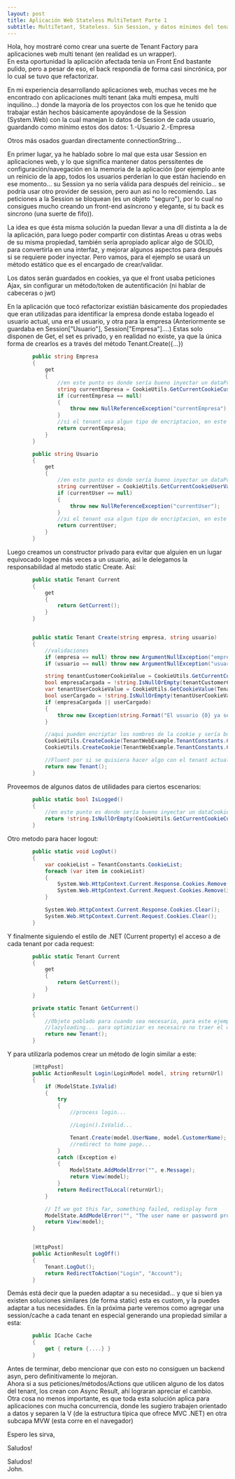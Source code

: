 ```yaml
---
layout: post
title: Aplicación Web Stateless MultiTetant Parte 1
subtitle: MultiTetant, Stateless. Sin Session, y datos mínimos del tenant y autorización (Empresa, User, etc)
---
```


Hola, hoy mostraré como crear una suerte de Tenant Factory para aplicaciones web multi tenant (en realidad es un wrapper).<br>
En esta oportunidad la aplicación afectada tenia un Front End bastante pulido, pero a pesar de eso, el back respondía de forma casi sincrónica, por lo cual se tuvo que refactorizar.

En mi experiencia desarrollando aplicaciones web, muchas veces me he encontrado con aplicaciones multi tenant (aka multi empesa, multi inquilino...) donde la mayoría de los proyectos con los que he tenido que trabajar están hechos básicamente apoyándose de la Session (System.Web) con la cual manejan lo datos de Session de cada usuario, guardando como mínimo estos dos datos:
1.-Usuario
2.-Empresa

Otros más osados guardan directamente connectionString...

En primer lugar, ya he hablado sobre lo mal que esta usar Session en aplicaciones web, y lo que significa mantener datos perssitentes de configuración/navegación en la memoria de la aplicación (por ejemplo ante un reinicio de la app, todos los usuarios perderían lo que están haciendo en ese momento... su Session ya no sería válida para después del reinicio... se podría usar otro provider de session, pero aun asi no lo recomiendo. Las peticiones a la Session se bloquean (es un objeto "seguro"), por lo cual no consigues mucho creando un front-end asíncrono y elegante, si tu back es sincrono (una suerte de fifo)).

La idea es que ésta misma solución la puedan llevar a una dll distinta a la de la aplicación, para luego poder compartir con distintas Areas u otras webs de su misma propiedad, también sería apropiado aplicar algo de SOLID, para convertirla en una interfaz, y mejorar algunos aspectos para después si se requiere poder inyectar. Pero vamos, para el ejemplo se usará un método estático que es el encargado de crear/validar.

Los datos serán guardados en cookies, ya que el front usaba peticiones Ajax, sin configurar un método/token de autentificación (ni hablar de cabeceras o jwt)

En la aplicación que tocó refactorizar existián básicamente dos propiedades que eran utilizadas para identificar la empresa donde estaba logeado el usuario actual, una era el usuario, y otra para la empresa (Anteriormente se guardaba en Session["Usuario"], Session["Empresa"]....) Estas solo disponen de Get, el set es privado, y en realidad no existe, ya que la única forma de crearlos es a través del método Tenant.Create({...})

```cs
        public string Empresa
        {
            get
            {
                //en este punto es donde sería bueno inyectar un dataProvider...
                string currentEmpresa = CookieUtils.GetCurrentCookieCustomerValue();
                if (currentEmpresa == null)
                {
                    throw new NullReferenceException("currentEmpresa");
                }
                //si el tenant usa algun tipo de encriptacion, en este punto se debe desencriptar la cookie.
                return currentEmpresa;
            }
        }

        public string Usuario
        {
            get
            {
                //en este punto es donde sería bueno inyectar un dataProvider...
                string currentUser = CookieUtils.GetCurrentCookieUserValue();
                if (currentUser == null)
                {
                    throw new NullReferenceException("currentUser");
                }
                //si el tenant usa algun tipo de encriptacion, en este punto se debe desencriptar la cookie.
                return currentUser;
            }
        }
```


Luego creamos un constructor privado para evitar que alguien en un lugar equivocado logee más veces a un usuario, asi le delegamos la responsabilidad al metodo static Create. Así:


```cs
        public static Tenant Current
        {
            get
            {
                return GetCurrent();
            }
        }


        public static Tenant Create(string empresa, string usuario)
        {
            //validaciones
            if (empresa == null) throw new ArgumentNullException("empresa");
            if (usuario == null) throw new ArgumentNullException("usuario");

            string tenantCustomerCookieValue = CookieUtils.GetCurrentCookieCustomerValue();
            bool empresaCargada = !string.IsNullOrEmpty(tenantCustomerCookieValue);
            var tenantUserCookieValue = CookieUtils.GetCookieValue(TenantWebExample.TenantConstants.CookieUser);
            bool userCargado = !string.IsNullOrEmpty(tenantUserCookieValue);
            if (empresaCargada || userCargado)
            {
                throw new Exception(string.Format("El usuario {0} ya se encuentra logeado en la empresa {1}", tenantCustomerCookieValue ?? string.Empty, tenantUserCookieValue ?? string.Empty));
            }

            //aqui pueden encriptar los nombres de la cookie y sería bueno inyectar un manager para el store de los datos...
            CookieUtils.CreateCookie(TenantWebExample.TenantConstants.CookieEmpresa, empresa);
            CookieUtils.CreateCookie(TenantWebExample.TenantConstants.CookieUser, usuario);

            //Fluent por si se quisiera hacer algo con el tenant actual creado....
            return new Tenant();
        }
```


Proveemos de algunos datos de utilidades para ciertos escenarios:



```cs
        public static bool IsLogged()
        {
            //en este punto es donde sería bueno inyectar un dataCookieProvider...
            return !string.IsNullOrEmpty(CookieUtils.GetCurrentCookieCustomerValue());
        }
```

Otro metodo para hacer logout:


```cs
        public static void LogOut()
        {
            var cookieList = TenantConstants.CookieList;
            foreach (var item in cookieList)
            {
                System.Web.HttpContext.Current.Response.Cookies.Remove(item);
                System.Web.HttpContext.Current.Request.Cookies.Remove(item);
            }

            System.Web.HttpContext.Current.Response.Cookies.Clear();
            System.Web.HttpContext.Current.Request.Cookies.Clear();
        }
```

Y finalmente siguiendo el estilo de .NET (Current property) el acceso a de cada tenant por cada request:


```cs
        public static Tenant Current
        {
            get
            {
                return GetCurrent();
            }
        }

        private static Tenant GetCurrent()
        {
            //Objeto poblado para cuando sea necesario, para este ejemplo no hacia falta ya que las properties son
            //lazyloading... para optimiziar es necesairo no traer el objeto poblado completamente por cada GetCurrent().
            return new Tenant();
        }
```


Y para utilizarla podemos crear un método de login similar a este:

```cs
        [HttpPost]
        public ActionResult Login(LoginModel model, string returnUrl)
        {
            if (ModelState.IsValid)
            {
                try
                {
                    //process login...

                    //Login().IsValid...

                    Tenant.Create(model.UserName, model.CustomerName);
                    //redirect to home page...
                }
                catch (Exception e)
                {
                    ModelState.AddModelError("", e.Message);
                    return View(model);
                }
                return RedirectToLocal(returnUrl);
            }

            // If we got this far, something failed, redisplay form
            ModelState.AddModelError("", "The user name or password provided is incorrect.");
            return View(model);
        }


        [HttpPost]
        public ActionResult LogOff()
        {
            Tenant.LogOut();
            return RedirectToAction("Login", "Account");
        }
```



Demás está decir que la pueden adaptar a su necesidad... y que si bien ya existen soluciones similares (de forma static) esta es custom, y la puedes adaptar a tus necesidades. En la próxima parte veremos como agregar una session/cache a cada tenant en especial
generando una propiedad similar a esta:



```cs
        public ICache Cache
        {
            get { return {....} }
        }
```


Antes de terminar, debo mencionar que con esto no consiguen un backend asyn, pero definitivamente lo mejoran. <br>Ahora si a sus peticiones/métodos/Actions que utilicen alguno de los datos del tenant, los crean con Async Result, ahí lograran apreciar el cambio.<br> Otra cosa no menos importante, es que toda esta solución aplica para aplicaciones con mucha concurrencia, donde les sugiero trabajen orientado a datos y separen la V (de la estructura típica que ofrece MVC .NET) en otra subcapa MVW (esta corre en el navegador)

Espero les sirva,

Saludos!


Saludos!<br>
John.